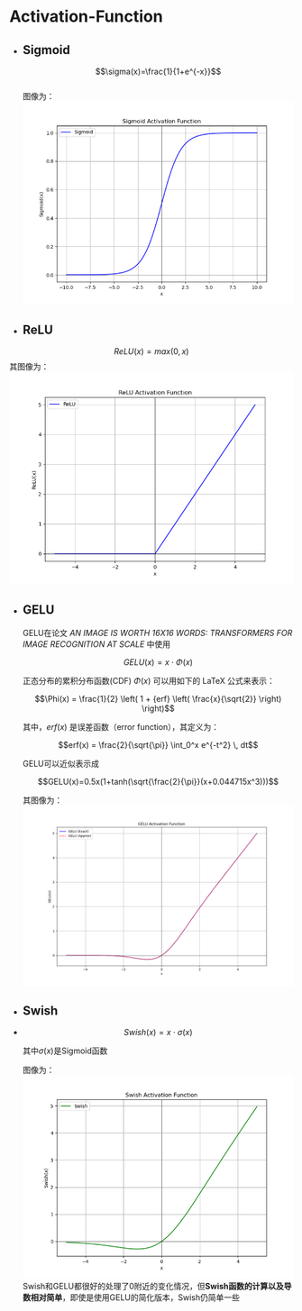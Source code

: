 # Activation-Function
- ## Sigmoid
  $$\sigma(x)=\frac{1}{1+e^{-x}}$$  
  图像为：
  ![image](./Function%20Image/Sigmoid.png)
- ## ReLU
$$ReLU(x)=max(0, x)$$
    其图像为： 
    ![image](./Function%20Image/ReLU.png)
- ## GELU
    GELU在论文 *AN IMAGE IS WORTH 16X16 WORDS: TRANSFORMERS FOR IMAGE RECOGNITION AT SCALE* 中使用  

    $$GELU(x)=x \cdot \Phi(x)$$  

    正态分布的累积分布函数(CDF) $\Phi(x)$ 可以用如下的 LaTeX 公式来表示：

    $$\Phi(x) = \frac{1}{2} \left( 1 + {erf} \left( \frac{x}{\sqrt{2}} \right) \right)$$

    其中，$erf(x)$ 是误差函数（error function），其定义为：

    $$erf(x) = \frac{2}{\sqrt{\pi}} \int_0^x e^{-t^2} \, dt$$

    GELU可以近似表示成

    $$GELU(x)=0.5x(1+tanh(\sqrt{\frac{2}{\pi}}(x+0.044715x^3)))$$  

    其图像为：
    ![image](./Function%20Image/GELU.png)
- ## Swish
- 
    $$Swish(x)=x\cdot\sigma(x)$$  

    其中$\sigma(x)$是Sigmoid函数  

    图像为：
    ![image](./Function%20Image/Swish.png)
Swish和GELU都很好的处理了0附近的变化情况，但**Swish函数的计算以及导数相对简单**，即使是使用GELU的简化版本，Swish仍简单一些
